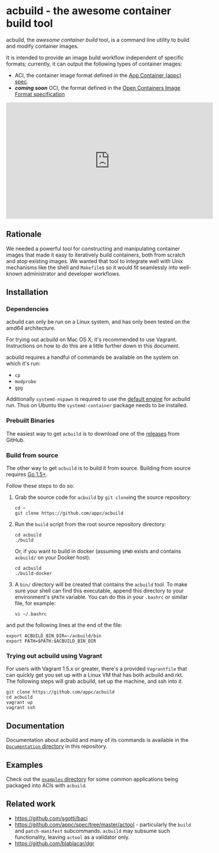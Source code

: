 # acbuild - the awesome container build tool

acbuild, the _awesome container build_ tool, is a command line utility to build
and modify container images.

It is intended to provide an image build workflow independent of specific
formats; currently, it can output the following types of container images:
* ACI, the container image format defined in the [App Container (appc) 
 spec](https://github.com/appc/spec).
* _**coming soon**_ OCI, the format defined in the [Open Containers Image
 Format specification](https://github.com/opencontainers/image-spec)

<iframe width="560" height="315" src="https://www.youtube.com/embed/WcnIDm80y68" frameborder="0" allowfullscreen></iframe>

## Rationale

We needed a powerful tool for constructing and manipulating container images
that made it easy to iteratively build containers, both from scratch and atop
existing images. We wanted that tool to integrate well with Unix mechanisms
like the shell and `Makefile`s so it would fit seamlessly into well-known
administrator and developer workflows.

## Installation

### Dependencies

acbuild can only be run on a Linux system, and has only been tested on the
amd64 architecture.

For trying out acbuild on Mac OS X, it's recommended to use Vagrant.
Instructions on how to do this are a little further down in this document.

acbuild requires a handful of commands be available on the system on 
which it's run:

- `cp`
- `modprobe`
- `gpg`

Additionally `systemd-nspawn` is required to use the [default
engine](Documentation/subcommands/run.md) for acbuild run. Thus on Ubuntu the `systemd-container` package needs to be installed.

### Prebuilt Binaries

The easiest way to get `acbuild` is to download one of the
[releases](https://github.com/appc/acbuild/releases) from GitHub.

### Build from source

The other way to get `acbuild` is to build it from source. Building from source requires [Go 1.5+](https://golang.org/dl/).

Follow these steps to do so:

1. Grab the source code for `acbuild` by `git clone`ing the source repository:
   ```
   cd ~
   git clone https://github.com/appc/acbuild
   ```

2. Run the `build` script from the root source repository directory:
   ```
   cd acbuild
   ./build
   ```

   Or, if you want to build in docker (assuming `$PWD` exists and contains
   `acbuild/` on your Docker host):

   ```
   cd acbuild
   ./build-docker
   ```

3. A `bin/` directory will be created that contains the `acbuild` tool. To make
   sure your shell can find this executable, append this directory to your
   environment's `$PATH` variable. You can do this in your `.bashrc` or similar
   file, for example:
   ```
   vi ~/.bashrc
   ```

and put the following lines at the end of the file:
   ```
   export ACBUILD_BIN_DIR=~/acbuild/bin
   export PATH=$PATH:$ACBUILD_BIN_DIR
   ```

### Trying out acbuild using Vagrant

For users with Vagrant 1.5.x or greater, there's a provided `Vagrantfile` that
can quickly get you set up with a Linux VM that has both acbuild and rkt. The
following steps will grab acbuild, set up the machine, and ssh into it.

```
git clone https://github.com/appc/acbuild
cd acbuild
vagrant up
vagrant ssh
```

## Documentation

Documentation about acbuild and many of its commands is available in the
[`Documentation`
directory](https://github.com/appc/acbuild/tree/master/Documentation) in this
repository.

## Examples

Check out the [`examples`
directory](https://github.com/appc/acbuild/tree/master/examples) for some common
applications being packaged into ACIs with `acbuild`.

## Related work

- https://github.com/sgotti/baci
- https://github.com/appc/spec/tree/master/actool - particularly the `build` and
  `patch-manifest` subcommands. `acbuild` may subsume such functionality,
  leaving `actool` as a validator only.
- https://github.com/blablacar/dgr
